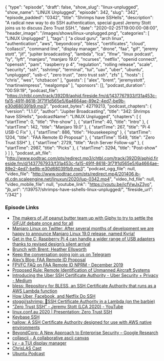 {
  "type": "episode",
  "draft": false,
  "show_slug": "linux-unplugged",
  "show_name": "LINUX Unplugged",
  "episode": 342,
  "slug": "342",
  "episode_padded": "0342",
  "title": "Shrimps have SSHells",
  "description": "A radical new way to do SSH authentication, special guest Jeremy Stott joins us to discuss Zero Trust SSH.",
  "date": "2020-02-25T19:00:00-08:00",
  "header_image": "/images/shows/linux-unplugged.png",
  "categories": [
    "LINUX Unplugged"
  ],
  "tags": [
    "a cloud guru",
    "arch linux",
    "authentication",
    "aws",
    "beyondcorp",
    "bless",
    "certificates",
    "cloud",
    "collascii",
    "command line",
    "display manager",
    "drone",
    "faa",
    "gif",
    "jeremy stott",
    "jif",
    "jupiter broadcasting",
    "lambda",
    "lca",
    "lfnw",
    "linux podcast",
    "ly",
    "lyft",
    "manjaro",
    "manjaro 19.0",
    "ncurses",
    "netflix",
    "openid connect",
    "openssh",
    "pam",
    "raspberry p 4",
    "regulation",
    "rolling release",
    "scale",
    "security",
    "ssh",
    "sshrimp",
    "terminal",
    "tui",
    "uav",
    "uber",
    "ubuntu",
    "unplugged",
    "usb-c",
    "zero trust",
    "zero trust ssh",
    "zfs"
  ],
  "hosts": [
    "chris",
    "wes",
    "chzbacon"
  ],
  "guests": [
    "alex",
    "brent",
    "jeremystott",
    "martinwimpress",
    "nealgompa"
  ],
  "sponsors": [],
  "podcast_duration": "00:59:19",
  "podcast_file": "https://chtbl.com/track/392D9/aphid.fireside.fm/d/1437767933/f31a453c-fa15-491f-8618-3f71f1d565e5/6a4664ae-89e2-4ed7-be9b-e30d680391b9.mp3",
  "podcast_bytes": 42719213,
  "podcast_chapters": {
    "version": "1.1.0",
    "author": "Jupiter Broadcasting",
    "title": "342: Shrimps have SSHells",
    "podcastName": "LINUX Unplugged",
    "chapters": [
      {
        "startTime": 0,
        "title": "Pre-show"
      },
      {
        "startTime": 40,
        "title": "Intro"
      },
      {
        "startTime": 142,
        "title": "Manjaro 19.0"
      },
      {
        "startTime": 267,
        "title": "Pi 4 USB-C Fix"
      },
      {
        "startTime": 886,
        "title": "Housekeeping"
      },
      {
        "startTime": 1204,
        "title": "FAA Remote ID Proposal"
      },
      {
        "startTime": 1549,
        "title": "Zero Trust SSH"
      },
      {
        "startTime": 2729,
        "title": "Arch Server Follow-up"
      },
      {
        "startTime": 2987,
        "title": "Picks"
      },
      {
        "startTime": 3294,
        "title": "Post-show"
      }
    ]
  },
  "podcast_alt_file": "http://www.podtrac.com/pts/redirect.mp3/chtbl.com/track/392D9/aphid.fireside.fm/d/1437767933/f31a453c-fa15-491f-8618-3f71f1d565e5/6a4664ae-89e2-4ed7-be9b-e30d680391b9.mp3",
  "podcast_ogg_file": null,
  "video_file": "http://www.podtrac.com/pts/redirect.mp4/201406.jb-dl.cdn.scaleengine.net/linuxun/2020/lup-0342.mp4",
  "video_hd_file": null,
  "video_mobile_file": null,
  "youtube_link": "https://youtu.be/icfVwJxZ3yo",
  "jb_url": "/139757/shrimps-have-sshells-linux-unplugged/",
  "fireside_url": "/342"
}


### Episode Links

  * [The makers of Jif peanut butter team up with Giphy to try to settle the GIF/Jif debate once and for all](https://www.theverge.com/tldr/2020/2/25/21147389/jif-peanut-butter-giphy-settle-gif-pronunciation-debate "The makers of Jif peanut butter team up with Giphy to try to settle the GIF/Jif debate once and for all")
  * [Manjaro Linux on Twitter: After several months of development we are happy to announce Manjaro Linux 19.0 release, named Kyria!](https://twitter.com/manjarolinux/status/1232272869062848513?s=12 "Manjaro Linux on Twitter: After several months of development we are happy to announce Manjaro Linux 19.0 release, named Kyria!")
  * [Get in the C: Raspberry Pi 4 can handle a wider range of USB adapters thanks to revised design’s silent arrival](https://www.theregister.co.uk/2020/02/21/pi_4_fixed "Get in the C: Raspberry Pi 4 can handle a wider range of USB adapters thanks to revised design’s silent arrival")
  * [Brunch with Brent: Heather Ellsworth](https://extras.show/57 "Brunch with Brent: Heather Ellsworth")
  * [Keep the conversation going join us on Telegram](https://jupiterbroadcasting.com/telegram "Keep the conversation going join us on Telegram")
  * [Alex’s Blog: FAA Remote ID Proposal](https://blog.ktz.me/faa-remote-id-proposal/ "Alex’s Blog: FAA Remote ID Proposal")
  * [FPVFC FAQ on FAA Remote ID NPRM - December 2019](https://fpvfc.org/remote-id-nprm-faq "FPVFC FAQ on FAA Remote ID NPRM - December 2019")
  * [Proposed Rule: Remote Identification of Unmanned Aircraft Systems](https://www.federalregister.gov/documents/2019/12/31/2019-28100/remote-identification-of-unmanned-aircraft-systems "Proposed Rule: Remote Identification of Unmanned Aircraft Systems")
  * [Introducing the Uber SSH Certificate Authority - Uber Security + Privacy - Medium](https://medium.com/uber-security-privacy/introducing-the-uber-ssh-certificate-authority-4f840839c5cc "Introducing the Uber SSH Certificate Authority - Uber Security + Privacy - Medium")
  * [bless: Repository for BLESS, an SSH Certificate Authority that runs as a AWS Lambda function](https://github.com/Netflix/bless "bless: Repository for BLESS, an SSH Certificate Authority that runs as a AWS Lambda function")
  * [How Uber, Facebook, and Netflix Do SSH](https://gravitational.com/blog/how_uber_netflix_facebook_do_ssh/ "How Uber, Facebook, and Netflix Do SSH")
  * [stoggi/sshrimp: 🦐SSH Certificate Authority in a Lambda (on the barbie)](https://github.com/stoggi/sshrimp "stoggi/sshrimp: 🦐SSH Certificate Authority in a Lambda \(on the barbie\)")
  * [“Zero Trust SSH” - Jeremy Stott (LCA 2020) - YouTube](https://www.youtube.com/watch?v=lYzklWPTbsQ "“Zero Trust SSH” - Jeremy Stott \(LCA 2020\) - YouTube")
  * [linux.conf.au 2020 | Presentation: Zero Trust SSH](https://lca2020.linux.org.au/schedule/presentation/54/ "linux.conf.au 2020 | Presentation: Zero Trust SSH")
  * [Keybase SSH](https://keybase.io/blog/keybase-ssh-ca "Keybase SSH")
  * [hallow: A SSH Certificate Authority designed for use with AWS native environments](https://github.com/hallowauth/hallow "hallow: A SSH Certificate Authority designed for use with AWS native environments")
  * [BeyondCorp: A New Approach to Enterprise Security – Google Research](https://research.google/pubs/pub43231/ "BeyondCorp: A New Approach to Enterprise Security – Google Research")
  * [collascii - A collaborative ascii canvas](https://github.com/olin/collascii "collascii - A collaborative ascii canvas")
  * [Ly - a TUI display manager](https://github.com/cylgom/ly "Ly - a TUI display manager")
  * [ChrisLAS Cast](https://chrislas.com/ "ChrisLAS Cast")
  * [Ubuntu Podcast](https://ubuntupodcast.org/ "Ubuntu Podcast")



